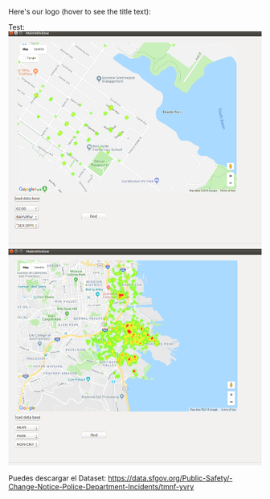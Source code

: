 
Here's our logo (hover to see the title text):

Test: 
![port8080|512x397](./images/heatmap-test1.png)
![port8080|512x397](./images/heatmap-test2.png)


Puedes descargar el Dataset: https://data.sfgov.org/Public-Safety/-Change-Notice-Police-Department-Incidents/tmnf-yvry
